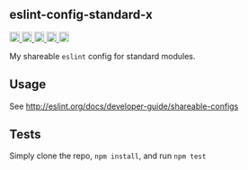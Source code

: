 <a name="eslint-config-standard-x"></a>

## eslint-config-standard-x

<a href="https://travis-ci.org/Xotic750/eslint-config-standard-x"
title="Travis status">
<img
src="https://travis-ci.org/Xotic750/eslint-config-standard-x.svg?branch=master"
alt="Travis status" height="18">
</a>
<a href="https://david-dm.org/Xotic750/eslint-config-standard-x"
title="Dependency status">
<img src="https://david-dm.org/Xotic750/eslint-config-standard-x.svg"
alt="Dependency status" height="18"/>
</a>
<a
href="https://david-dm.org/Xotic750/eslint-config-standard-x#info=devDependencies"
title="devDependency status">
<img src="https://david-dm.org/Xotic750/eslint-config-standard-x/dev-status.svg"
alt="devDependency status" height="18"/>
</a>
<a href="https://badge.fury.io/js/%40xotic750%2Feslint-config-standard-x" title="npm version">
<img src="https://badge.fury.io/js/%40xotic750%2Feslint-config-standard-x.svg"
alt="npm version" height="18">
</a>
<a
  href="https://bettercodehub.com/results/Xotic750/eslint-config-standard-x"
  title="bettercodehub score">
<img src="https://bettercodehub.com/edge/badge/Xotic750/eslint-config-standard-x?branch=master"
  alt="bettercodehub score" height="18">
</a>

My shareable `eslint` config for standard modules.

## Usage

See http://eslint.org/docs/developer-guide/shareable-configs

## Tests

Simply clone the repo, `npm install`, and run `npm test`
